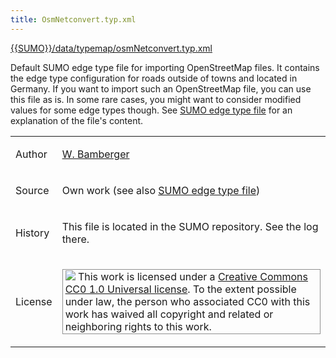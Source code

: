```yaml
---
title: OsmNetconvert.typ.xml
---
```


[{{SUMO}}/data/typemap/osmNetconvert.typ.xml]({{Source}}data/typemap/osmNetconvert.typ.xml)

Default SUMO edge type file for importing OpenStreetMap files. It
contains the edge type configuration for roads outside of towns and
located in Germany. If you want to import such an OpenStreetMap file,
you can use this file as is. In some rare cases, you might want to
consider modified values for some edge types though. See [SUMO edge type
file](SUMO_edge_type_file.md) for an explanation of the file's
content.

<table>
<tbody>
<tr class="odd">
<td><p>Author</p></td>
<td><p><a href="http://sourceforge.net/users/w-bamberger">W. Bamberger</a></p></td>
</tr>
<tr class="even">
<td><p>Source</p></td>
<td><p>Own work (see also <a href="SUMO_edge_type_file.html" title="wikilink">SUMO edge type file</a>)</p></td>
</tr>
<tr class="odd">
<td><p>History</p></td>
<td><p>This file is located in the SUMO repository. See the log there.</p></td>
</tr>
<tr class="even">
<td><p>License</p></td>
<td>
<p style="border: 1px solid #909090; padding: 1px 4px"><a href="http://creativecommons.org/publicdomain/zero/1.0/"><img src="images/CC-CC0-small.png"></a> This work is licensed under a <a href="http://creativecommons.org/publicdomain/zero/1.0/">Creative Commons CC0 1.0 Universal license</a>. To the extent possible under law, the person who associated CC0 with this work has waived all copyright and related or neighboring rights to this work.</p>
</td>
</tr>
</tbody>
</table>